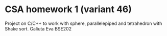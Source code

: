 # CSA homework 1 (variant 46)
Project on C/C++ to work with sphere, parallelepiped and tetrahedron with Shake sort.
Galiuta Eva BSE202
